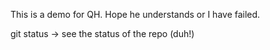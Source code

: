 This is a demo for QH. Hope he understands or I have failed.

git status -> see the status of the repo (duh!)
